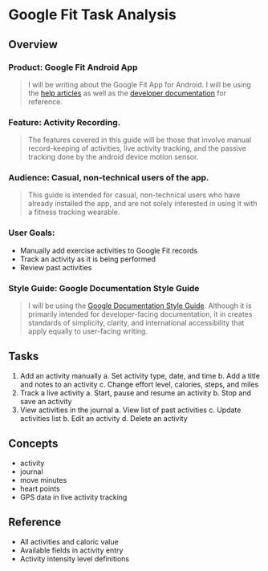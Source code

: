 

# Google Fit Task Analysis

## Overview

### Product: Google Fit Android App

> I will be writing about the Google Fit App for Android. I will be using the [help articles](https://support.google.com/fit/) as well as the [developer documentation](https://developers.google.com/fit/overview) for reference.

### Feature: Activity Recording.

> The features covered in this guide will be those that involve manual record-keeping of activities, live activity tracking, and the passive tracking done by the android device motion sensor.

### Audience: Casual, non-technical users of the app.

> This guide is intended for casual, non-technical users who have already installed the app, and are not solely interested in using it with a fitness tracking wearable.

### User Goals:
- Manually add exercise activities to Google Fit records
- Track an activity as it is being performed
- Review past activities

### Style Guide: Google Documentation Style Guide

> I will be using the [Google Documentation Style Guide](https://developers.google.com/style/). Although it is primarily intended for developer-facing documentation, it in creates standards of simplicity, clarity, and international accessibility that apply equally to user-facing writing.

## Tasks
1. Add an activity manually
  a. Set activity type, date, and time
  b. Add a title and notes to an activity
  c. Change effort level, calories, steps, and miles
2. Track a live activity
  a. Start, pause and resume an activity
  b. Stop and save an activity
3. View activities in the journal
  a. View list of past activities
  c. Update activities list
  b. Edit an activity
  d. Delete an activity

## Concepts
- activity
- journal
- move minutes
- heart points
- GPS data in live activity tracking

## Reference
- All activities and caloric value
- Available fields in activity entry
- Activity intensity level definitions

